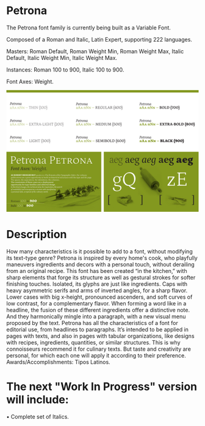 # Petrona

The Petrona font family is currently being built as a Variable Font. 

Composed of a Roman and Italic, Latin Expert, supporting 222 languages. 

Masters: Roman Default, Roman Weight Min, Roman Weight Max, Italic Default, Italic Weight Min, Italic Weight Max. 

Instances: Roman 100 to 900, Italic 100 to 900. 

Font Axes: Weight. 


![sample of fonts in use](Proofs/PDFs/Specimens/ProofWIPSpecimenHorizPetrona1.jpg)


# Description 

How many characteristics is it possible to add to a font, without modifying its text-type genre? Petrona is inspired by every home's cook, who playfully maneuvers ingredients and decors with a personal touch, without derailing from an original recipe. This font has been created “in the kitchen,” with sharp elements that forge its structure as well as gestural strokes for softer finishing touches. Isolated, its glyphs are just like ingredients. Caps with heavy asymmetric serifs and arms of inverted angles, for a sharp flavor. Lower cases with big x-height, pronounced ascenders, and soft curves of low contrast, for a complementary flavor. When forming a word like in a headline, the fusion of these different ingredients offer a distinctive note. And they harmonically mingle into a paragraph, with a new visual menu proposed by the text. Petrona has all the characteristics of a font for editorial use, from headlines to paragraphs. It’s intended to be applied in pages with texts, and also in pages with tabular organizations, like designs with recipes, ingredients, quantities, or similar structures. This is why connoisseurs recommend it for culinary texts. But taste and creativity are personal, for which each one will apply it according to their preference. Awards/Accomplishments: Tipos Latinos. 

# The next "Work In Progress" version will include: 
• Complete set of Italics.

